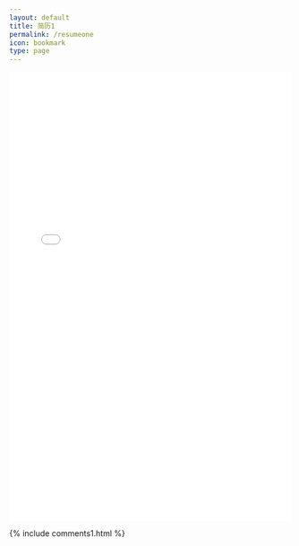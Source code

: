 ```yaml
---
layout: default
title: 简历1
permalink: /resumeone
icon: bookmark
type: page
---
```



<iframe src="/resume1/index.html" style="border: 0;height: 800px;width: 100%;overflow: hidden;" frameBorder="0" ></iframe>

{% include comments1.html %}



